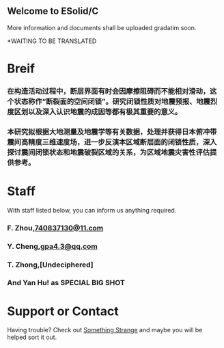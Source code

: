 ## Welcome to ESolid/C

More information and documents shall be uploaded gradatim soon.

*WAITING TO BE TRANSLATED

# Breif

### 在构造活动过程中，断层界面有时会因摩擦阻碍而不能相对滑动，这个状态称作“断裂面的空间闭锁”。研究闭锁性质对地震预报、地震烈度区划以及深入认识地震的成因等都有极其重要的意义。
### 本研究拟根据大地测量及地震学等有关数据，处理并获得日本俯冲带震间高精度三维速度场，进一步反演本区域断层面的闭锁性质，深入探讨震间闭锁状态和地震破裂区域的关系，为区域地震灾害性评估提供参考。

# Staff

With staff listed below, you can inform us anything required.


### F. Zhou,740837130@11.com
### Y. Cheng,gpa4.3@qq.com
### T. Zhong,[Undeciphered]
### And Yan Hu! as SPECIAL BIG SHOT

# Support or Contact

Having trouble? Check out [Something Strange](http://ess.ustc.edu.cn) and maybe you will be helped sort it out.
